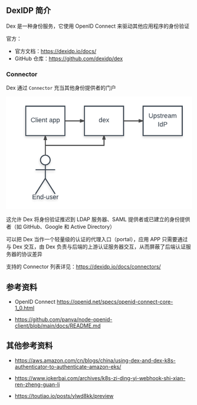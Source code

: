 ## DexIDP 简介

Dex 是一种身份服务，它使用 OpenID Connect 来驱动其他应用程序的身份验证

官方：

- 官方文档：<https://dexidp.io/docs/>
- GitHub 仓库：<https://github.com/dexidp/dex>

### Connector

Dex 通过 `Connector` 充当其他身份提供者的门户

![dex-flow.png](.assets/DexIDP%E7%AE%80%E4%BB%8B/dex-flow.png)

这允许 Dex 将身份验证推迟到 LDAP 服务器、SAML 提供者或已建立的身份提供者（如 GitHub、Google 和 Active Directory）

可以把 Dex 当作一个轻量级的认证的代理入口（portal），应用 APP 只需要通过与 Dex 交互，由 Dex 负责与后端的上游认证服务器交互，从而屏蔽了后端认证服务器的协议差异

支持的 Connector 列表详见：<https://dexidp.io/docs/connectors/>

## 参考资料

- OpenID Connect <https://openid.net/specs/openid-connect-core-1_0.html>

- <https://github.com/panva/node-openid-client/blob/main/docs/README.md>

## 其他参考资料

- <https://aws.amazon.com/cn/blogs/china/using-dex-and-dex-k8s-authenticator-to-authenticate-amazon-eks/>

- <https://www.jokerbai.com/archives/k8s-zi-ding-yi-webhook-shi-xian-ren-zheng-guan-li>

- <https://toutiao.io/posts/ylwd8kk/preview>
